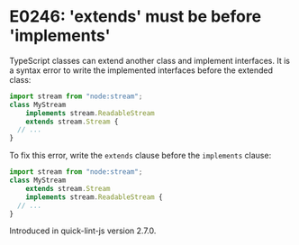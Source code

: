 # E0246: 'extends' must be before 'implements'

TypeScript classes can extend another class and implement interfaces. It is a
syntax error to write the implemented interfaces before the extended class:

```typescript
import stream from "node:stream";
class MyStream
    implements stream.ReadableStream
    extends stream.Stream {
  // ...
}
```

To fix this error, write the `extends` clause before the `implements` clause:

```typescript
import stream from "node:stream";
class MyStream
    extends stream.Stream
    implements stream.ReadableStream {
  // ...
}
```

Introduced in quick-lint-js version 2.7.0.
